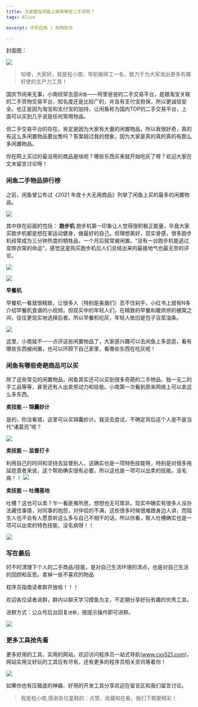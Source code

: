 ```yaml
---
title: 大家都在闲鱼上贩卖哪些二手货呢？
tags: Alice

excerpt: 手机应用 | 购物软件

---
```


封面图：

![](https://navtool.gitee.io/blog/assets/imgs/20220922/00.jpg)


> 哈喽，大家好，我是程小南，导航搬砖工一名，致力于为大家淘出更多有趣好使的生产力工具！

国庆节闲来无事，小南经常去逛`闲鱼`——阿里爸爸的二手交易平台，是跟淘宝关联的二手货物交易平台，知名度还是比较广的，并且有支付宝担保，所以更诚信安全。也正是因为淘宝和支付宝的加持，让闲鱼称为国内TOP的二手交易平台，上面可以买到几乎说是任何常用物品。

但二手交易平台的存在，肯定是因为大家有大量的闲置物品，所以我很好奇，真的有这么多闲置物品要出售吗？答案超过我的想象，因为大家是真的真的真的有那么多闲置物品。

你在网上买过的最没用的商品是啥呢？哪些东西买来就开始吃灰了呀？欢迎大家在文末留言讨论呀！

### 闲鱼二手物品排行榜

之前，闲鱼曾公布过《2021 年度十大无用商品》列举了闲鱼上买的最多的闲置物品。

![](https://navtool.gitee.io/blog/assets/imgs/20220922/01.jpg)

其中排在前面的包括：
**跑步机**
跑步机第一印象让人觉得很积极正能量，毕竟大家买跑步机都是想在家运动健身，做最好的自己。但理想美好，现实骨感，很多跑步机经常成为三分钟热度的牺牲品，一个月后就常被闲置。“没有一台跑步机能逃过变晾衣架的命运”，感觉这是购买跑步机后人们总结出来的最接地气也最无奈的评论。

![](https://navtool.gitee.io/blog/assets/imgs/20220922/02.jpg)

![](https://navtool.gitee.io/blog/assets/imgs/20220922/03.jpg)

**早餐机**

早餐机一看就很精致，让很多人（特别是美眉们）忍不住剁手，小红书上就有N多介绍早餐机食谱的小视频。但现实中的年轻人们，在精致的早餐和暖烘烘的被窝之间，往往更现实地选择后者。所以早餐机吃灰，年轻人依旧是包子豆浆油条。

![](https://navtool.gitee.io/blog/assets/imgs/20220922/04.jpg)

这里，小南就不一一点评这些闲置物品了，大家感兴趣可以去闲鱼上多逛逛，看有哪些东西被闲置，也可以环顾下自己家里，看哪些东西在吃灰呢！

### 闲鱼有哪些奇葩商品可以买

除了这些常见的闲置物品，闲鱼其实还可以买到很多奇葩的二手物品、独一无二的手工品等等，甚至还有人出卖劳动力和技能。小南第一次看到原来网络上可以卖这么多东西。

**卖技能 -- 锦囊妙计**

是的，你没看错，这里可以买锦囊妙计。我没去尝试，不确定背后这个人是不是当代“诸葛亮”呢？

![](https://navtool.gitee.io/blog/assets/imgs/20220922/05.jpg)

**卖技能 -- 监督打卡**

利用自己的时间和坚持去监督别人，这确实也是一项特色技能呀，特别是对很多拖延症患者来说，这个帮助确实很有必要。所以这也是一项可以出卖的技能，没毛病！！
![](https://navtool.gitee.io/blog/assets/imgs/20220922/06.jpg)


**卖技能 -- 吐槽基地**

吐槽？这也可以卖？乍一看匪夷所思，想想也无可厚非。现实中确实有很多人没办法藏住事情，对同事的抱怨，对伴侣的不满，这些很多时候很难跟身边人讲，而陌生人也不会有人愿意听这么多与自己不相干的话，所以你看，帮人吐槽确实也是一项可以出卖的特色技能，没毛病呀！！

![](https://navtool.gitee.io/blog/assets/imgs/20220922/07.jpg)

### 写在最后

时不时清理下个人的二手商品/技能，是对自己生活环境的清点，也是对自己生活的回顾和反思。拿掉一些不喜欢的物品

程序员指南读者群开放啦！！！

欢迎各位读者进群，群内以聊天学习摸鱼为主，不定期分享好玩有趣的优秀工具。

进群方式：公众号后台回复`进群`，按提示操作即可进群。

![](https://navtool.gitee.io/blog/assets/imgs/erweima.jpg)

### 更多工具抢先看

更多好用的工具，实用的网站，欢迎访问程序员一站式导航(www.cxy521.com)，网站实用又好玩的工具应有尽有，还有更多的程序员相关资讯等着你！

![](https://navtool.gitee.io/blog/assets/imgs/wangzhan.png)

如果你也有压箱底的神器、好用的开发工具分享欢迎在留言区和我们留言讨论。

>  我是程小南,感谢各位童鞋的：点赞、收藏和在看，我们下期更精彩！
